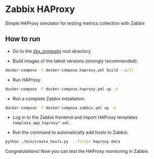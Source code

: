# Zabbix HAProxy

Simple HAProxy simulator for testing metrics collection with Zabbix

## How to run

- Go to the [zbx_snmpsim](https://github.com/v-zhuravlev/zbx_snmpsim) root directory

- Build images of the latest versions (strongly recommended):

```bash
docker-compose -f docker-compose.haproxy.yml build --pull
```

- Run HAProxy:

```bash
docker-compose -f docker-compose.haproxy.yml up -d
```

- Run a complete Zabbix installation:

```bash
docker-compose -f docker-compose.zabbix.yml up -d
```

- Log in to the Zabbix frontend and import HAProxy templates `template_app_haproxy*.xml`.

- Run the command to automatically add hosts to Zabbix:

```bash
python ./bin/create_hosts.py  --filter haproxy data
```

Congratulations! Now you can test the HAProxy monitoring in Zabbix.
